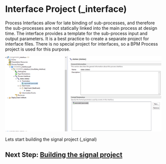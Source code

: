 # Interface Project (_interface)
Process Interfaces allow for late binding of sub-processes, and therefore the sub-processes are not statically linked into the main process at design time. 
The interface provides a template for the sub-process input and output parameters. It is a best practice to create a separate project for interface files. There is no special project for interfaces, so a BPM Process project is used for this purpose. 

 ![build_project](images/buildproject/2.png)

 Lets start building the signal project (_signal)
## Next Step: [Building the signal project](signal_Project.md)